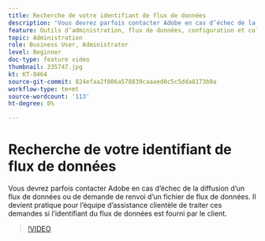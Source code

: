 ```yaml
---
title: Recherche de votre identifiant de flux de données
description: 'Vous devrez parfois contacter Adobe en cas d’échec de la diffusion d’un flux de données ou de demande de renvoi d’un fichier de flux de données. Il devient pratique pour l’équipe d’assistance clientèle de traiter ces demandes si l’identifiant du flux de données est fourni par le client. '
feature: Outils d’administration, flux de données, configuration et collecte de données
topic: Administration
role: Business User, Administrator
level: Beginner
doc-type: feature video
thumbnail: 335747.jpg
kt: KT-8464
source-git-commit: 824efaa2f806a578839caaaed0c5c5dda8173b9a
workflow-type: tm+mt
source-wordcount: '113'
ht-degree: 0%

---
```



# Recherche de votre identifiant de flux de données

Vous devrez parfois contacter Adobe en cas d’échec de la diffusion d’un flux de données ou de demande de renvoi d’un fichier de flux de données. Il devient pratique pour l’équipe d’assistance clientèle de traiter ces demandes si l’identifiant du flux de données est fourni par le client.


>[!VIDEO](https://video.tv.adobe.com/v/335747/?quality=12&learn=on)